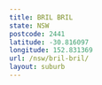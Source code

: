 ```yaml
---
title: BRIL BRIL
state: NSW
postcode: 2441
latitude: -30.816097
longitude: 152.831369
url: /nsw/bril-bril/
layout: suburb
---
```

